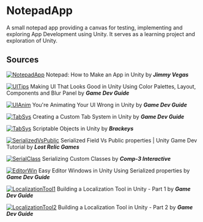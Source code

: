 # NotepadApp
A small notepad app providing a canvas for testing, implementing and exploring App Development using Unity. It serves as a learning project and exploration of Unity.

## Sources
[![NotepadApp][yt]][1] Notepad: How to Make an App in Unity by ***Jimmy Vegas***

[![UITips][yt]][2] Making UI That Looks Good in Unity Using Color Palettes, Layout, Components and Blur Panel by ***Game Dev Guide***

[![UIAnim][yt]][3] You're Animating Your UI Wrong in Unity by ***Game Dev Guide***

[![TabSys][yt]][4] Creating a Custom Tab System in Unity by ***Game Dev Guide***

[![TabSys][yt]][7] Scriptable Objects in Unity by ***Brackeys***

[![SerializedVsPublic][yt]][8] Serialized Field Vs Public properties | Unity Game Dev Tutorial by ***Lost Relic Games***

[![SerialClass][yt]][8] Serializing Custom Classes by ***Comp-3 Interactive***

[![EditorWin][yt]][5] Easy Editor Windows in Unity Using Serialized properties by ***Game Dev Guide***

[![LocalizationTool1][yt]][6] Building a Localization Tool in Unity - Part 1 by ***Game Dev Guide***

[![LocalizationTool2][yt]][10] Building a Localization Tool in Unity - Part 2 by ***Game Dev Guide***


<!-- Icons -->
[yt]: https://raw.githubusercontent.com/Laverden/NotepadApp/master/Assets/Icons/youtube-inline.png (Youtube RemixIcon)

<!-- Links to your social media accounts -->
[1]: https://www.youtube.com/watch?v=o2xLkA2goVg (Notepad Tutorial - Jimmy Vegas)
[2]: https://www.youtube.com/watch?v=HwdweCX5aMI (UI Tips - Game Dev Guide) 
[3]: https://www.youtube.com/watch?v=Ll3yujn9GVQ (UI Animation - Game Dev Guide)
[4]: https://www.youtube.com/watch?v=211t6r12XPQ (Tab System - Game Dev Guide)
[5]: https://www.youtube.com/watch?v=c_3DXBrH-Is (Editor Window - Game Dev Guide)
[6]: https://www.youtube.com/watch?v=c-dzg4M20wY&t=1s (Localization Tool Pt1 - Game Dev Guide)
[7]: https://www.youtube.com/watch?v=aPXvoWVabPY (Scriptable Objects - Brackeys)
[8]: https://www.youtube.com/watch?v=5fhTXnos_go (Serializing Classes - Comp-3 Interactive)
[9]: https://www.youtube.com/watch?v=_9LJqhAj-FU (Serialized vs Public - Lost Relic Games)
[10]: https://www.youtube.com/watch?v=E-PR0d0Jb5A (Localization Tool Pt2 - Game Dev Guide)
